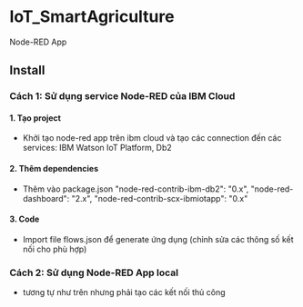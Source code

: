 # IoT_SmartAgriculture
Node-RED App

## Install
### Cách 1: Sử dụng service Node-RED của IBM Cloud

#### 1. Tạo project
- Khởi tạo node-red app trên ibm cloud và tạo các connection đến các services: IBM Watson IoT Platform, Db2

#### 2. Thêm dependencies
- Thêm vào package.json "node-red-contrib-ibm-db2": "0.x", "node-red-dashboard": "2.x", "node-red-contrib-scx-ibmiotapp": "0.x"

#### 3. Code
- Import file flows.json để generate ứng dụng (chỉnh sửa các thông số kết nối cho phù hợp)

### Cách 2: Sử dụng Node-RED App local
- tương tự như trên nhưng phải tạo các kết nối thủ công